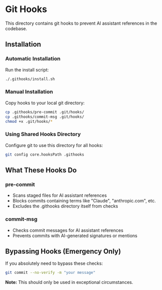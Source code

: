 # Git Hooks

This directory contains git hooks to prevent AI assistant references in the codebase.

## Installation

### Automatic Installation
Run the install script:
```bash
./.githooks/install.sh
```

### Manual Installation
Copy hooks to your local git directory:
```bash
cp .githooks/pre-commit .git/hooks/
cp .githooks/commit-msg .git/hooks/
chmod +x .git/hooks/*
```

### Using Shared Hooks Directory
Configure git to use this directory for all hooks:
```bash
git config core.hooksPath .githooks
```

## What These Hooks Do

### pre-commit
- Scans staged files for AI assistant references
- Blocks commits containing terms like "Claude", "anthropic.com", etc.
- Excludes the .githooks directory itself from checks

### commit-msg
- Checks commit messages for AI assistant references
- Prevents commits with AI-generated signatures or mentions

## Bypassing Hooks (Emergency Only)
If you absolutely need to bypass these checks:
```bash
git commit --no-verify -m "your message"
```

**Note:** This should only be used in exceptional circumstances.